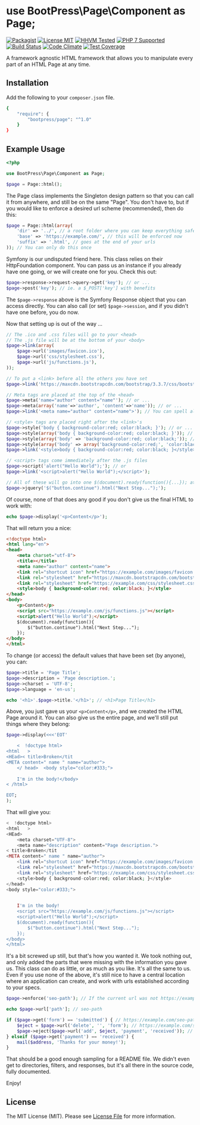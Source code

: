 # use BootPress\Page\Component as Page;

[![Packagist][badge-version]][link-packagist]
[![License MIT][badge-license]](LICENSE.md)
[![HHVM Tested][badge-hhvm]][link-travis]
[![PHP 7 Supported][badge-php]][link-travis]
[![Build Status][badge-travis]][link-travis]
[![Code Climate][badge-code-climate]][link-code-climate]
[![Test Coverage][badge-coverage]][link-coverage]

A framework agnostic HTML framework that allows you to manipulate every part of an HTML Page at any time.

## Installation

Add the following to your ``composer.json`` file.

``` bash
{
    "require": {
        "bootpress/page": "^1.0"
    }
}
```

## Example Usage

``` php
<?php

use BootPress\Page\Component as Page;

$page = Page::html();
```

The Page class implements the Singleton design pattern so that you can call it from anywhere, and still be on the same "Page".  You don't have to, but if you would like to enforce a desired url scheme (recommended), then do this:

``` php
$page = Page::html(array(
    'dir' => '../', // a root folder where you can keep everything safe and sound
    'base' => 'https://example.com/', // this will be enforced now
    'suffix' => '.html', // goes at the end of your urls
)); // You can only do this once
```

Symfony is our undisputed friend here.  This class relies on their HttpFoundation component.  You can pass us an instance if you already have one going, or we will create one for you.  Check this out:

```php
$page->response->request->query->get('key'); // or ...
$page->post('key'); // ie. a $_POST['key'] with benefits
```

The ``$page->response`` above is the Symfony Response object that you can access directly.  You can also call (or set) ``$page->session``, and if you didn't have one before, you do now.

Now that setting up is out of the way ...

``` php
// The .ico and .css files will go to your <head>
// The .js file will be at the bottom of your <body>
$page->link(array(
    $page->url('images/favicon.ico'),
    $page->url('css/stylesheet.css'),
    $page->url('js/functions.js'),
));

// To put a <link> before all the others you have set
$page->link('https://maxcdn.bootstrapcdn.com/bootstrap/3.3.7/css/bootstrap.min.css', 'prepend');

// Meta tags are placed at the top of the <head>
$page->meta('name="author" content="name"'); // or ...
$page->meta(array('name'=>'author', 'content'=>'name')); // or ...
$page->link('<meta name="author" content="name">'); // You can spell all these tags out with the link method

// <style> tags are placed right after the <link>'s
$page->style('body { background-color:red; color:black; }'); // or ...
$page->style(array('body { background-color:red; color:black; }')); // or ...
$page->style(array('body' => 'background-color:red; color:black;')); // or ...
$page->style(array('body' => array('background-color:red;', 'color:black;'))); // or ...
$page->link('<style>body { background-color:red; color:black; }</style>');

// <script> tags come immediately after the .js files
$page->script('alert("Hello World");'); // or
$page->link('<script>alert("Hello World");</script>');

// All of these will go into one $(document).ready(function(){...}); at the bottom of your page
$page->jquery('$("button.continue").html("Next Step...");');
```

Of course, none of that does any good if you don't give us the final HTML to work with:

``` php
echo $page->display('<p>Content</p>');
```

That will return you a nice:

``` html
<!doctype html>
<html lang="en">
<head>
    <meta charset="utf-8">
    <title></title>
    <meta name="author" content="name">
    <link rel="shortcut icon" href="https://example.com/images/favicon.ico">
    <link rel="stylesheet" href="https://maxcdn.bootstrapcdn.com/bootstrap/3.3.7/css/bootstrap.min.css">
    <link rel="stylesheet" href="https://example.com/css/stylesheet.css">
    <style>body { background-color:red; color:black; }</style>
</head>
<body>
    <p>Content</p>
    <script src="https://example.com/js/functions.js"></script>
    <script>alert("Hello World");</script>
    $(document).ready(function(){
        $("button.continue").html("Next Step...");
    });
</body>
</html>
```

To change (or access) the default values that have been set (by anyone), you can:

``` php
$page->title = 'Page Title';
$page->description = 'Page description.';
$page->charset = 'UTF-8';
$page->language = 'en-us';

echo '<h1>'.$page->title.'</h1>'; // <h1>Page Title</h1>
```

Above, you just gave us your ``<p>Content</p>``, and we created the HTML Page around it.  You can also give us the entire page, and we'll still put things where they belong:

``` php
$page->display(<<<'EOT'

	<  !doctype html>
<html   >
<HEad>< title>Broken</tit
<META content=" name " name="author">
	</ head>  <body style="color:#333;">
	
	I'm in the body!</body>
< /html>

EOT;
);
```

That will give you:

``` php
<  !doctype html>
<html   >
<HEad>
    <meta charset="UTF-8">
    <meta name="description" content="Page description.">
< title>Broken</tit
<META content=" name " name="author">
    <link rel="shortcut icon" href="https://example.com/images/favicon.ico">
    <link rel="stylesheet" href="https://maxcdn.bootstrapcdn.com/bootstrap/3.3.7/css/bootstrap.min.css">
    <link rel="stylesheet" href="https://example.com/css/stylesheet.css">
    <style>body { background-color:red; color:black; }</style>
</head>
<body style="color:#333;">

	
	I'm in the body!
    <script src="https://example.com/js/functions.js"></script>
    <script>alert("Hello World");</script>
    $(document).ready(function(){
        $("button.continue").html("Next Step...");
    });
</body>
</html>
```

It's a bit screwed up still, but that's how you wanted it.  We took nothing out, and only added the parts that were missing with the information you gave us.  This class can do as little, or as much as you like.  It's all the same to us.  Even if you use none of the above, it's still nice to have a central location where an application can create, and work with urls established according to your specs.

``` php
$page->enforce('seo-path'); // If the current url was not https://example.com/seo-path.html, it is now.

echo $page->url['path']; // seo-path

if ($page->get('form') == 'submitted') { // https://example.com/seo-path.html?form=submitted
    $eject = $page->url('delete', '', 'form'); // https://example.com/seo-path.html
    $page->eject($page->url('add', $eject, 'payment', 'received')); // go now to https://example.com/seo-path.html?payment=received
} elseif ($page->get('payment') == 'received') {
    mail($address, 'Thanks for your money!');
}
```

That should be a good enough sampling for a README file.  We didn't even get to directories, filters, and responses, but it's all there in the source code, fully documented.

Enjoy!


## License

The MIT License (MIT). Please see [License File](LICENSE.md) for more information.

[badge-version]: https://img.shields.io/packagist/v/bootpress/page.svg?style=flat-square&label=Packagist
[badge-license]: https://img.shields.io/badge/License-MIT-blue.svg?style=flat-square
[badge-hhvm]: https://img.shields.io/badge/HHVM-Tested-8892bf.svg?style=flat-square
[badge-php]: https://img.shields.io/badge/PHP%207-Supported-8892bf.svg?style=flat-square
[badge-travis]: https://img.shields.io/travis/Kylob/Page/master.svg?style=flat-square
[badge-code-climate]: https://img.shields.io/codeclimate/github/Kylob/Page.svg?style=flat-square
[badge-coverage]: https://img.shields.io/codeclimate/coverage/github/Kylob/Page.svg?style=flat-square

[link-packagist]: https://packagist.org/packages/bootpress/page
[link-travis]: https://travis-ci.org/Kylob/Page
[link-code-climate]: https://codeclimate.com/github/Kylob/Page
[link-coverage]: https://codeclimate.com/github/Kylob/Page/coverage
